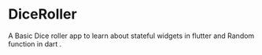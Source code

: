 # DiceRoller
A Basic Dice roller app to learn about stateful widgets in flutter and Random function in dart .

